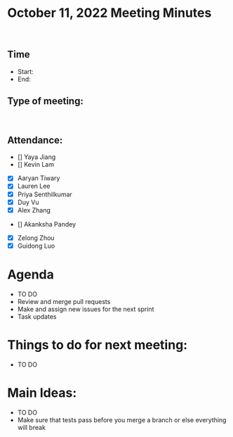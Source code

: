 <!-- Note taker: YOUR NAME HERE-->
<!-- Month Date, Year-->
# October 11, 2022 Meeting Minutes
​
<!-- XX:XX AM/PM -->
## Time
- Start:
- End:
​
<!-- TA or team, etc.-->
## Type of meeting: 
​
<!-- [x] for present -->
## Attendance:
- [] Yaya Jiang
- [] Kevin Lam
- [x] Aaryan Tiwary
- [x] Lauren Lee
- [x] Priya Senthilkumar
- [x] Duy Vu
- [x] Alex Zhang
- [] Akanksha Pandey
- [x] Zelong Zhou
- [x] Guidong Luo
​
<!-- Topics for the meeting-->
# Agenda
- TO DO
- Review and merge pull requests
- Make and assign new issues for the next sprint
- Task updates
​
<!-- homework basically zzzz-->
# Things to do for next meeting:
- TO DO
​
<!-- what was discussed for each topic-->
# Main Ideas:
- TO DO
- Make sure that tests pass before you merge a branch or else everything will 
break